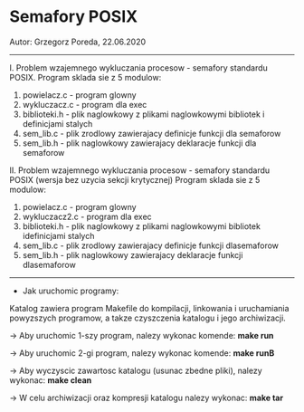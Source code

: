 # Semafory POSIX
Autor: Grzegorz Poreda, 22.06.2020

----------------------------------------------------------------------------

I.  Problem wzajemnego wykluczania procesow - semafory standardu
	POSIX.
    Program sklada sie z 5 modulow:
  1) powielacz.c  - program glowny
  2) wykluczacz.c  - program dla exec
  3) biblioteki.h  - plik naglowkowy z plikami naglowkowymi bibliotek i definicjami stalych
  4) sem_lib.c  - plik zrodlowy zawierajacy definicje funkcji dla semaforow
  5) sem_lib.h  - plik naglowkowy zawierajacy deklaracje funkcji dla
	semaforow
	
II. Problem wzajemnego wykluczania procesow - semafory standardu POSIX (wersja bez uzycia sekcji krytycznej)
    Program sklada sie z 5 modulow: 
  1) powielacz.c  - program glowny
  2) wykluczacz2.c  - program dla exec
  3) biblioteki.h  - plik naglowkowy z plikami naglowkowymi bibliotek idefinicjami stalych
  4) sem_lib.c  - plik zrodlowy zawierajacy definicje funkcji dlasemaforow
  5) sem_lib.h  - plik naglowkowy zawierajacy deklaracje funkcji dlasemaforow

----------------------------------------------------------------------------

* Jak uruchomic programy:

Katalog zawiera program Makefile do kompilacji, linkowania
i uruchamiania powyzszych programow, a takze czyszczenia katalogu 
i jego archiwizacji.

-> Aby uruchomic 1-szy program, nalezy wykonac komende: **make run**

-> Aby uruchomic 2-gi program, nalezy wykonac komende: **make runB**

-> Aby wyczyscic zawartosc katalogu (usunac zbedne pliki), nalezy wykonac: **make clean**

-> W celu archiwizacji oraz kompresji katalogu nalezy wykonac: **make tar**
